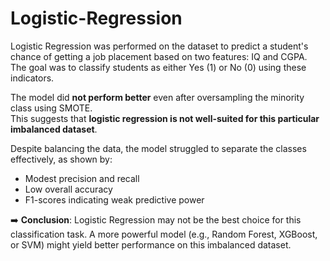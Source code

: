# Logistic-Regression


Logistic Regression was performed on the dataset to predict a student's chance of getting a job placement  based on two features: IQ and CGPA. The goal was to classify students as either Yes (1) or No (0) using these  indicators.


The model did **not perform better** even after oversampling the minority class using SMOTE.  
This suggests that **logistic regression is not well-suited for this particular imbalanced dataset**.

Despite balancing the data, the model struggled to separate the classes effectively, as shown by:
- Modest precision and recall
- Low overall accuracy
- F1-scores indicating weak predictive power

➡️ **Conclusion**: Logistic Regression may not be the best choice for this classification task. A more powerful model (e.g., Random Forest, XGBoost, or SVM) might yield better performance on this imbalanced dataset.

